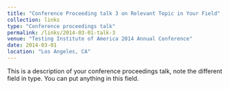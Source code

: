 ```yaml
---
title: "Conference Proceeding talk 3 on Relevant Topic in Your Field"
collection: links
type: "Conference proceedings talk"
permalink: /links/2014-03-01-talk-3
venue: "Testing Institute of America 2014 Annual Conference"
date: 2014-03-01
location: "Los Angeles, CA"
---
```


This is a description of your conference proceedings talk, note the different field in type. You can put anything in this field.
